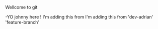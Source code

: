 Wellcome to git

-YO johnny here !
I'm adding this from 
I'm adding this from 'dev-adrian'
'feature-branch'